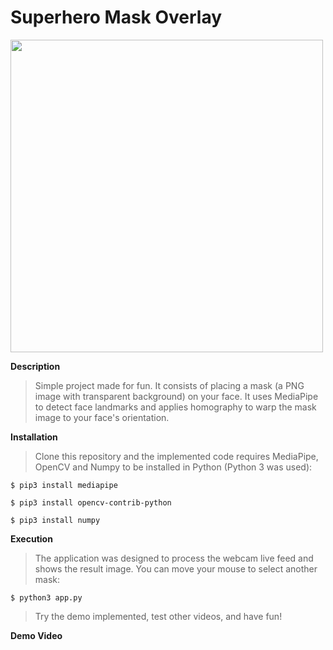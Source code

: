 # Superhero Mask Overlay
<img src="https://github.com/kranok-dev/Superhero_Mask_Overlay/blob/main/thumbnail.png" width="500">

**Description**                                                               
> Simple project made for fun. It consists of placing a mask (a PNG image with transparent background) on your face. It uses MediaPipe to detect face landmarks and applies homography to warp the mask image to your face's orientation.

**Installation**
> Clone this repository and the implemented code requires MediaPipe, OpenCV and Numpy to be installed in Python (Python 3 was used):
  ```
  $ pip3 install mediapipe
  
  $ pip3 install opencv-contrib-python
  
  $ pip3 install numpy
  ```

**Execution**
> The application was designed to process the webcam live feed and shows the result image. You can move your mouse to select another mask:
```
$ python3 app.py

```

> Try the demo implemented, test other videos, and have fun!

**Demo Video**
> 
